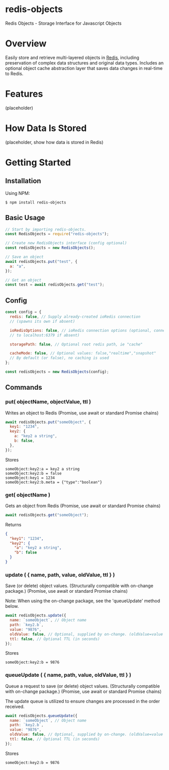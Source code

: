 # redis-objects

Redis Objects - Storage Interface for Javascript Objects

# Overview

Easily store and retrieve multi-layered objects in [Redis](http://redis.io), including preservation of complex data structures and original data types. Includes an optional object cache abstraction layer that saves data changes in real-time to Redis.

# Features

(placeholder)

# How Data Is Stored

(placeholder, show how data is stored in Redis)

# Getting Started

## Installation

Using NPM:

```
$ npm install redis-objects
```

## Basic Usage

```javascript
// Start by importing redis-objects.
const RedisObjects = require("redis-objects");

// Create new RedisObjects interface (config optional)
const redisObjects = new RedisObjects();

// Save an object
await redisObjects.put("test", {
  a: "a",
});

// Get an object
const test = await redisObjects.get("test");
```

## Config

```js
const config = {
  redis: false, // Supply already-created ioRedis connection
  // (spawns its own if absent)

  ioRedisOptions: false, // ioRedis connection options (optional, connects
  // to localhost:6379 if absent)

  storagePath: false, // Optional root redis path, ie "cache"

  cacheMode: false, // Optional values: false,"realtime","snapshot"
  // By default (or false), no caching is used
};

const redisObjects = new RedisObjects(config);
```

## Commands

### put( objectName, objectValue, ttl )

Writes an object to Redis
(Promise, use await or standard Promise chains)

```js
await redisObjects.put("someObject", {
  key1: "1234",
  key2: {
    a: "key2 a string",
    b: false,
  },
});
```

Stores

```
someObject:key2:a = key2 a string
someObject:key2:b = false
someObject:key1 = 1234
someObject:key2:b.meta = {"type":"boolean"}

```

### get( objectName )

Gets an object from Redis
(Promise, use await or standard Promise chains)

```js
await redisObjects.get("someObject");
```

Returns

```json
{
  "key1": "1234",
  "key2": {
    "a": "key2 a string",
    "b": false
  }
}
```

### update ( { name, path, value, oldValue, ttl } )

Save (or delete) object values. (Structurally compatible with on-change package.)
(Promise, use await or standard Promise chains)

Note: When using the on-change package, see the 'queueUpdate' method below.

```js
await redisObjects.update({
  name: `someObject`, // Object name
  path: `key2.b`,
  value: "9876",
  oldValue: false, // Optional, supplied by on-change. (oldValue=value is skipped)
  ttl: false, // Optional TTL (in seconds)
});
```

Stores

```
someObject:key2:b = 9876
```

### queueUpdate ( { name, path, value, oldValue, ttl } )

Queue a request to save (or delete) object values. (Structurally compatible with on-change package.)
(Promise, use await or standard Promise chains)

The update queue is utilized to ensure changes are processed in the order received.

```js
await redisObjects.queueUpdate({
  name: `someObject`, // Object name
  path: `key2.b`,
  value: "9876",
  oldValue: false, // Optional, supplied by on-change. (oldValue=value is skipped)
  ttl: false, // Optional TTL (in seconds)
});
```

Stores

```
someObject:key2:b = 9876
```
